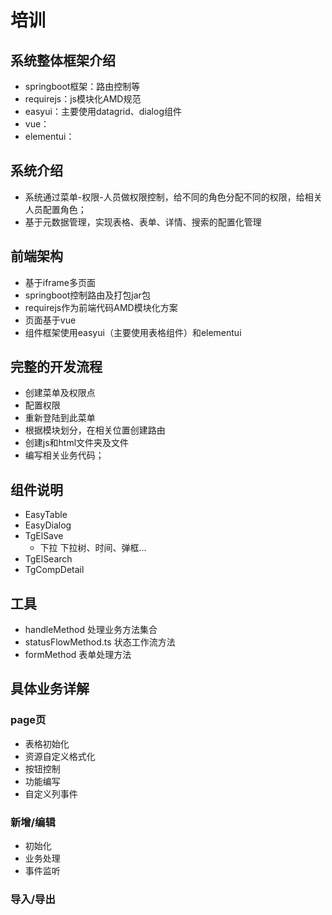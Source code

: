 # 培训
##  系统整体框架介绍

- springboot框架：路由控制等
- requirejs：js模块化AMD规范
- easyui：主要使用datagrid、dialog组件
- vue：
- elementui：

## 系统介绍

- 系统通过菜单-权限-人员做权限控制，给不同的角色分配不同的权限，给相关人员配置角色；
- 基于元数据管理，实现表格、表单、详情、搜索的配置化管理

## 前端架构

- 基于iframe多页面
- springboot控制路由及打包jar包
- requirejs作为前端代码AMD模块化方案
- 页面基于vue
- 组件框架使用easyui（主要使用表格组件）和elementui

## 完整的开发流程
- 创建菜单及权限点
- 配置权限
- 重新登陆到此菜单
- 根据模块划分，在相关位置创建路由
- 创建js和html文件夹及文件
- 编写相关业务代码；

## 组件说明
- EasyTable
- EasyDialog
- TgElSave
  - 下拉 下拉树、时间、弹框...	
- TgElSearch
- TgCompDetail

## 工具
- handleMethod		 	处理业务方法集合
- statusFlowMethod.ts	    状态工作流方法
- formMethod		       表单处理方法

## 具体业务详解
### page页
- 表格初始化
- 资源自定义格式化
- 按钮控制
- 功能编写
- 自定义列事件
### 新增/编辑
- 初始化
- 业务处理
- 事件监听
### 导入/导出



